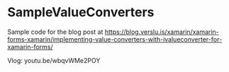 # SampleValueConverters
Sample code for the blog post at https://blog.verslu.is/xamarin/xamarin-forms-xamarin/implementing-value-converters-with-ivalueconverter-for-xamarin-forms/

Vlog: youtu.be/wbqvWMe2POY
